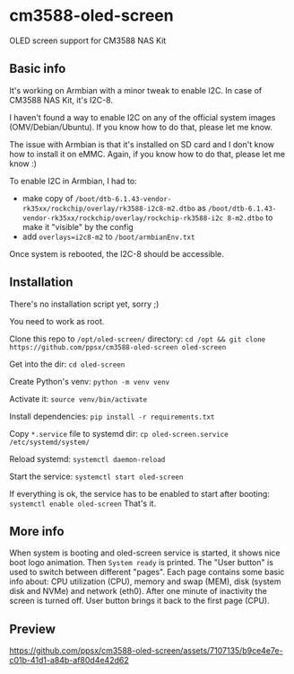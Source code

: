 # cm3588-oled-screen
OLED screen support for CM3588 NAS Kit

## Basic info
It's working on Armbian with a minor tweak to enable I2C. In case of CM3588 NAS Kit, it's I2C-8.

I haven't found a way to enable I2C on any of the official system images (OMV/Debian/Ubuntu). If you know how to do that, please let me know.

The issue with Armbian is that it's installed on SD card and I don't know how to install it on eMMC. Again, if you know how to do that, please let me know :)

To enable I2C in Armbian, I had to:
* make copy of `/boot/dtb-6.1.43-vendor-rk35xx/rockchip/overlay/rk3588-i2c8-m2.dtbo` as `/boot/dtb-6.1.43-vendor-rk35xx/rockchip/overlay/rockchip-rk3588-i2c
8-m2.dtbo` to make it "visible" by the config
* add `overlays=i2c8-m2` to `/boot/armbianEnv.txt`

Once system is rebooted, the I2C-8 should be accessible.

## Installation
There's no installation script yet, sorry ;)

You need to work as root.

Clone this repo to `/opt/oled-screen/` directory: `cd /opt && git clone https://github.com/ppsx/cm3588-oled-screen oled-screen`

Get into the dir: `cd oled-screen`

Create Python's venv: `python -m venv venv`

Activate it: `source venv/bin/activate`

Install dependencies: `pip install -r requirements.txt`

Copy `*.service` file to systemd dir: `cp oled-screen.service /etc/systemd/system/`

Reload systemd: `systemctl daemon-reload`

Start the service: `systemctl start oled-screen`

If everything is ok, the service has to be enabled to start after booting: `systemctl enable oled-screen`
That's it.

## More info
When system is booting and oled-screen service is started, it shows nice boot logo animation. Then `System ready` is printed.
The "User button" is used to switch between different "pages". Each page contains some basic info about: CPU utilization (CPU), memory and swap (MEM), disk (system disk and NVMe) and network (eth0).
After one minute of inactivity the screen is turned off. User button brings it back to the first page (CPU).

## Preview


https://github.com/ppsx/cm3588-oled-screen/assets/7107135/b9ce4e7e-c01b-41d1-a84b-af80d4e42d62

